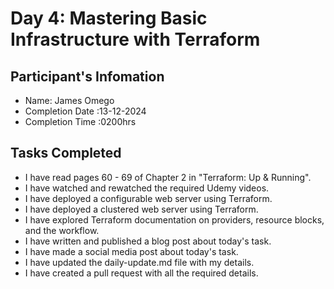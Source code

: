 # Day 4: Mastering Basic Infrastructure with Terraform
## Participant's Infomation
+ Name: James Omego
+ Completion Date :13-12-2024
+ Completion Time :0200hrs
## Tasks Completed
 + I have read pages 60 - 69 of Chapter 2 in "Terraform: Up & Running".
 + I have watched and rewatched the required Udemy videos.
 + I have deployed a configurable web server using Terraform.
 + I have deployed a clustered web server using Terraform.
 + I have explored Terraform documentation on providers, resource blocks, and the workflow.
 + I have written and published a blog post about today's task.
 + I have made a social media post about today's task.
 + I have updated the daily-update.md file with my details.
 + I have created a pull request with all the required details.
